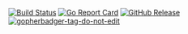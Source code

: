 [![Build Status](https://travis-ci.com/bakito/operator-utils.svg?branch=master)](https://travis-ci.com/bakito/operator-utils) [![Go Report Card](https://goreportcard.com/badge/github.com/bakito/operator-utils)](https://goreportcard.com/report/github.com/bakito/operator-utils) [![GitHub Release](https://img.shields.io/github/release/bakito/operator-utils.svg?style=flat)](https://github.com/bakito/operator-utils/releases)   <a href='https://github.com/jpoles1/gopherbadger' target='_blank'>![gopherbadger-tag-do-not-edit](https://img.shields.io/badge/Go%20Coverage-70%25-brightgreen.svg?longCache=true&style=flat)</a>